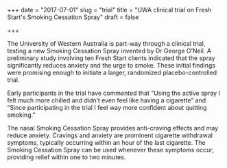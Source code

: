 +++
date = "2017-07-01"
slug = "trial"
title = "UWA clinical trial on Fresh Start's Smoking Cessation Spray"
draft = false

+++

The University of Western Australia is part-way through a clinical trial, testing a new Smoking Cessation Spray invented by Dr George O’Neil. A preliminary study involving ten Fresh Start clients indicated that the spray significantly reduces anxiety and the urge to smoke. These initial findings were promising enough to initiate a larger, randomized placebo-controlled trial.

Early participants in the trial have commented that “Using the active spray I felt much more chilled and didn’t even feel like having a cigarette” and “Since participating in the trial I feel way more confident about quitting smoking.”

The nasal Smoking Cessation Spray provides anti-craving effects and may reduce anxiety. Cravings and anxiety are prominent cigarette withdrawal symptoms, typically occurring within an hour of the last cigarette. The Smoking Cessation Spray can be used whenever these symptoms occur, providing relief within one to two minutes.

